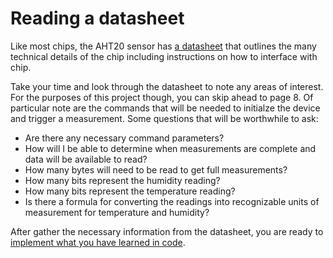 # Reading a datasheet

Like most chips, the AHT20 sensor has [a datasheet](https://files.seeedstudio.com/wiki/Grove-AHT20_I2C_Industrial_Grade_Temperature_and_Humidity_Sensor/AHT20-datasheet-2020-4-16.pdf) that outlines the many technical details of the chip including instructions on how to interface with chip.

Take your time and look through the datasheet to note any areas of interest. For the purposes of this project though, you can skip ahead to page 8. Of particular note are the commands that will be needed to initialze the device and trigger a measurement. Some questions that will be worthwhile to ask:

- Are there any necessary command parameters?
- How will I be able to determine when measurements are complete and data will be available to read?
- How many bytes will need to be read to get full measurements?
- How many bits represent the humidity reading?
- How many bits represent the temperature reading?
- Is there a formula for converting the readings into recognizable units of measurement for temperature and humidity?

After gather the necessary information from the datasheet, you are ready to [implement what you have learned in code](code.md#reading-data).
